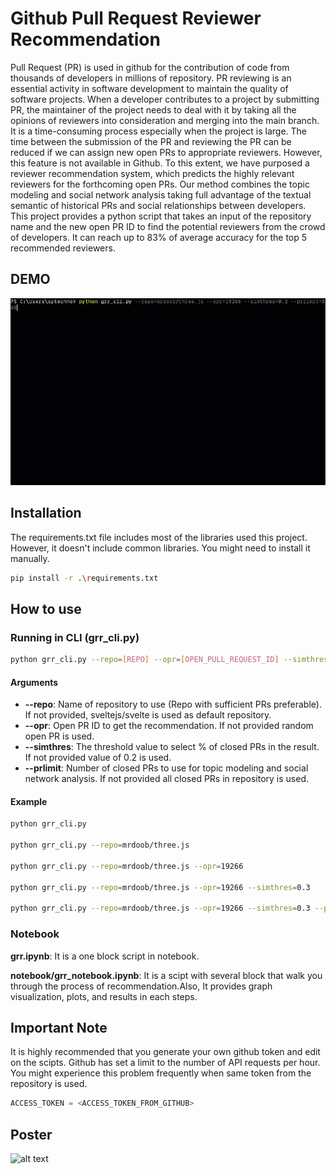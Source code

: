# Github Pull Request Reviewer Recommendation

 Pull Request (PR) is used in github for the contribution of code from thousands of developers in millions of repository. PR reviewing is an essential activity in software development to maintain the quality of software projects. When a developer contributes to a project by submitting PR, the maintainer of the project needs to deal with it by taking all the opinions of reviewers into consideration and merging into the main branch. It is a time-consuming process especially when the project is large. The time between the submission of the PR and reviewing the PR can be reduced if we can assign new open PRs to appropriate reviewers. However, this feature is not available in Github. To this extent, we have purposed a reviewer recommendation system, which predicts the highly relevant reviewers for the forthcoming open PRs. Our method combines the topic modeling and social network analysis taking full advantage of the textual semantic of historical PRs and social relationships between developers. This project provides a python script that takes an input of the repository name and the new open PR ID to find the potential reviewers from the crowd of developers. It can reach up to 83\% of average accuracy for the top 5 recommended reviewers.

 ## DEMO
![alt text](./demo.gif "Demo")

## Installation
The requirements.txt file includes most of the libraries used this project. However, it doesn't include common libraries. You might need to install it manually.
```bash
pip install -r .\requirements.txt
```

## How to use

### Running in CLI (grr_cli.py)

```bash
python grr_cli.py --repo=[REPO] --opr=[OPEN_PULL_REQUEST_ID] --simthres=[0.2] --prlimit=[NUMBER_OF_CLOSED_PRS_TO_USE]
```

#### Arguments
* **--repo**: Name of repository to use (Repo with sufficient PRs preferable). If not provided, sveltejs/svelte is used as default repository.
* **--opr**: Open PR ID to get the recommendation. If not provided random open PR is used.
* **--simthres**: The threshold value to select % of closed PRs in the result. If not provided value of 0.2 is used.
* **--prlimit**: Number of closed PRs to use for topic modeling and social network analysis. If not provided all closed PRs in repository is used.

#### Example
```bash
python grr_cli.py

python grr_cli.py --repo=mrdoob/three.js

python grr_cli.py --repo=mrdoob/three.js --opr=19266

python grr_cli.py --repo=mrdoob/three.js --opr=19266 --simthres=0.3

python grr_cli.py --repo=mrdoob/three.js --opr=19266 --simthres=0.3 --prlimit=1000
```

### Notebook
 **grr.ipynb**:
 It is a one block script in notebook.
 
  **notebook/grr_notebook.ipynb**:
 It is a scipt with several block that walk you through the process of recommendation.Also, It provides graph visualization, plots, and results in each steps.

 ## Important Note
 It is highly recommended that you generate your own github token and edit on the scipts. Github has set a limit to the number of API requests per hour. You might experience this problem frequently when same token from the repository is used.

 ```python
ACCESS_TOKEN = <ACCESS_TOKEN_FROM_GITHUB>
 ```

 ## Poster
 ![alt text](./poster.svg "Project poster")
